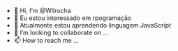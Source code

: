 - 👋 Hi, I’m @Wllrocha
- 👀 Eu estou interessado em rpogramação
- 🌱 Atualmente estou aprendendo linguagem JavaScript
- 💞️ I’m looking to collaborate on ...
- 📫 How to reach me ...

<!---
Wllrocha/Wllrocha is a ✨ special ✨ repository because its `README.md` (this file) appears on your GitHub profile.
You can click the Preview link to take a look at your changes.
--->
